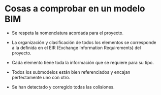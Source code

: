 # Cosas a comprobar en un modelo BIM

- Se respeta la nomenclatura acordada para el proyecto.

- La organización y clasificación de todos los elementos se corresponde a la definida en el EIR (Exchange Information Requirements) del proyecto.

- Cada elemento tiene toda la información que se requiere para su tipo.

- Todos los submodelos están bien referenciados y encajan perfectamente uno con otro.

- Se han detectado y corregido todas las colisiones.
